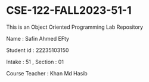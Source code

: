 # CSE-122-FALL2023-51-1
This is an Object Oriented Programming Lab Repository

Name : Safin Ahmed EFty

Student id : 22235103150

Intake : 51 , Section : 01

Course Teacher : Khan Md Hasib
